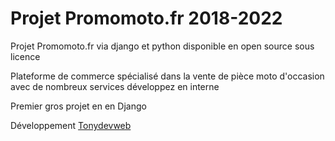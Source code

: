 <h1>Projet Promomoto.fr 2018-2022</h1>
<p>Projet Promomoto.fr via django et python disponible en open source sous licence</p>
<p>Plateforme de commerce spécialisé dans la vente de pièce moto d'occasion avec de nombreux services développez en interne</p>
<p>Premier gros projet en en Django</p>
Développement <a href="https://tonydevweb.com">Tonydevweb</a>
